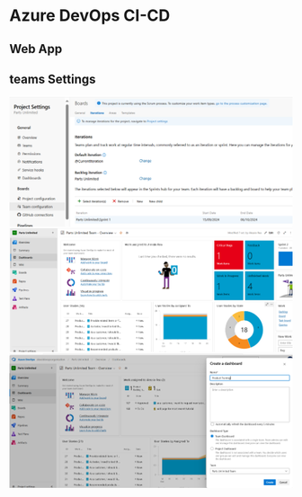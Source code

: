 # Azure DevOps CI-CD

## Web App


## teams Settings

<img src="/pictures/teams.png" title="teams"  width="900">
<img src="/pictures/teams2.png" title="teams"  width="900">
<img src="/pictures/dashboard.png" title="teams"  width="900">